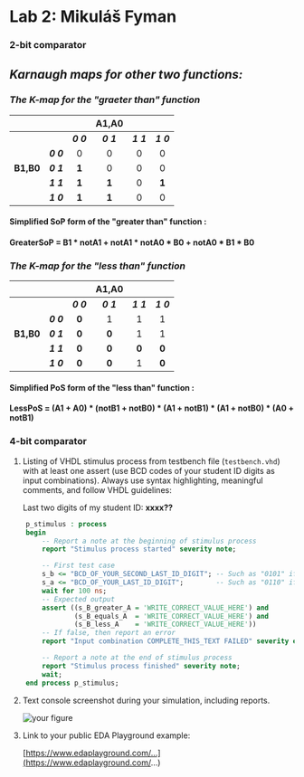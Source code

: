 # Lab 2: Mikuláš Fyman

### 2-bit comparator

## ***Karnaugh maps for other two functions:***

### *The K-map for the "graeter than" function*
|           |           |         |  **A1,A0**  |           |           |
| :-:       | :-:       | :-:     | :-:         | :-:       | :-:       | 
|           |           | ***0 0*** | ***0 1***     | ***1 1***   | ***1 0***   | 
|           | ***0 0***   | 0   | 0           | 0         | 0         | 
| **B1,B0** |  ***0 1***  | **1**        | 0       | 0         |  0        |
|           | ***1 1***   | **1**        | **1**            | 0    | **1**         |
|           | ***1 0***   | **1**        | **1**            | 0         | 0     |

#### Simplified SoP form of the "greater than" function : 
#### GreaterSoP = B1 * notA1 + notA1 * notA0 * B0 + notA0 * B1 * B0
 


### *The K-map for the "less than" function*
|           |           |         |  **A1,A0**  |           |           |
| :-:       | :-:       | :-:     | :-:         | :-:       | :-:       | 
|           |           | ***0 0*** | ***0 1***     | ***1 1***   | ***1 0***   | 
|           | ***0 0***   | **0**   | 1           | 1         | 1         | 
| **B1,B0** |  ***0 1***  | **0**       | **0**       | 1         |  1        |
|           | ***1 1***   | **0**       | **0**            | **0**     | **0**          |
|           | ***1 0***   | **0**       | **0**            | 1         | **0**     |

#### Simplified PoS form of the "less than" function : 
#### LessPoS = (A1 + A0) * (notB1 + notB0) * (A1 + notB1) * (A1 + notB0) * (A0 + notB1)


### 4-bit comparator

1. Listing of VHDL stimulus process from testbench file (`testbench.vhd`) with at least one assert (use BCD codes of your student ID digits as input combinations). Always use syntax highlighting, meaningful comments, and follow VHDL guidelines:

   Last two digits of my student ID: **xxxx??**

```vhdl
    p_stimulus : process
    begin
        -- Report a note at the beginning of stimulus process
        report "Stimulus process started" severity note;

        -- First test case
        s_b <= "BCD_OF_YOUR_SECOND_LAST_ID_DIGIT"; -- Such as "0101" if ID = xxxx56
        s_a <= "BCD_OF_YOUR_LAST_ID_DIGIT";        -- Such as "0110" if ID = xxxx56
        wait for 100 ns;
        -- Expected output
        assert ((s_B_greater_A = 'WRITE_CORRECT_VALUE_HERE') and
                (s_B_equals_A  = 'WRITE_CORRECT_VALUE_HERE') and
                (s_B_less_A    = 'WRITE_CORRECT_VALUE_HERE'))
        -- If false, then report an error
        report "Input combination COMPLETE_THIS_TEXT FAILED" severity error;

        -- Report a note at the end of stimulus process
        report "Stimulus process finished" severity note;
        wait;
    end process p_stimulus;
```

2. Text console screenshot during your simulation, including reports.

   ![your figure]()

3. Link to your public EDA Playground example:

   [https://www.edaplayground.com/...](https://www.edaplayground.com/...)

